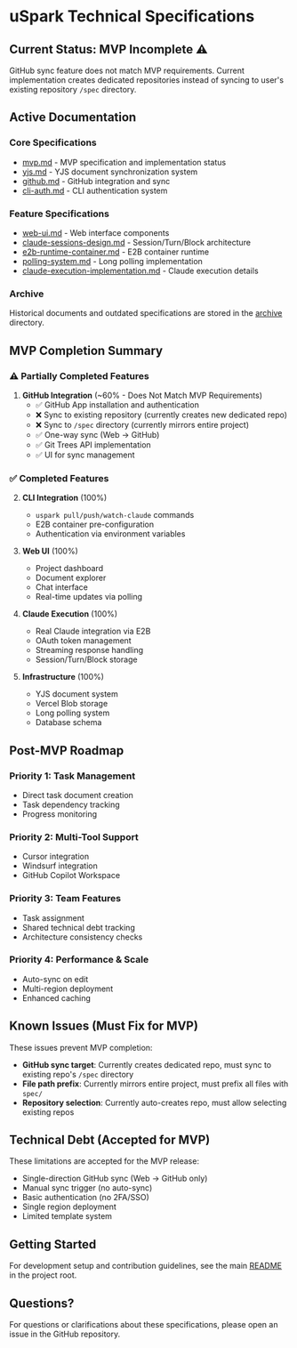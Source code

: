 # uSpark Technical Specifications

## Current Status: MVP Incomplete ⚠️

GitHub sync feature does not match MVP requirements. Current implementation creates dedicated repositories instead of syncing to user's existing repository `/spec` directory.

## Active Documentation

### Core Specifications
- [mvp.md](mvp.md) - MVP specification and implementation status
- [yjs.md](yjs.md) - YJS document synchronization system
- [github.md](github.md) - GitHub integration and sync
- [cli-auth.md](cli-auth.md) - CLI authentication system

### Feature Specifications
- [web-ui.md](web-ui.md) - Web interface components
- [claude-sessions-design.md](claude-sessions-design.md) - Session/Turn/Block architecture
- [e2b-runtime-container.md](e2b-runtime-container.md) - E2B container runtime
- [polling-system.md](polling-system.md) - Long polling implementation
- [claude-execution-implementation.md](claude-execution-implementation.md) - Claude execution details

### Archive
Historical documents and outdated specifications are stored in the [archive](archive/) directory.

## MVP Completion Summary

### ⚠️ Partially Completed Features

1. **GitHub Integration** (~60% - Does Not Match MVP Requirements)
   - ✅ GitHub App installation and authentication
   - ❌ Sync to existing repository (currently creates new dedicated repo)
   - ❌ Sync to `/spec` directory (currently mirrors entire project)
   - ✅ One-way sync (Web → GitHub)
   - ✅ Git Trees API implementation
   - ✅ UI for sync management

### ✅ Completed Features

2. **CLI Integration** (100%)
   - `uspark pull/push/watch-claude` commands
   - E2B container pre-configuration
   - Authentication via environment variables

3. **Web UI** (100%)
   - Project dashboard
   - Document explorer
   - Chat interface
   - Real-time updates via polling

4. **Claude Execution** (100%)
   - Real Claude integration via E2B
   - OAuth token management
   - Streaming response handling
   - Session/Turn/Block storage

5. **Infrastructure** (100%)
   - YJS document system
   - Vercel Blob storage
   - Long polling system
   - Database schema

## Post-MVP Roadmap

### Priority 1: Task Management
- Direct task document creation
- Task dependency tracking
- Progress monitoring

### Priority 2: Multi-Tool Support
- Cursor integration
- Windsurf integration
- GitHub Copilot Workspace

### Priority 3: Team Features
- Task assignment
- Shared technical debt tracking
- Architecture consistency checks

### Priority 4: Performance & Scale
- Auto-sync on edit
- Multi-region deployment
- Enhanced caching

## Known Issues (Must Fix for MVP)

These issues prevent MVP completion:
- **GitHub sync target**: Currently creates dedicated repo, must sync to existing repo's `/spec` directory
- **File path prefix**: Currently mirrors entire project, must prefix all files with `spec/`
- **Repository selection**: Currently auto-creates repo, must allow selecting existing repos

## Technical Debt (Accepted for MVP)

These limitations are accepted for the MVP release:
- Single-direction GitHub sync (Web → GitHub only)
- Manual sync trigger (no auto-sync)
- Basic authentication (no 2FA/SSO)
- Single region deployment
- Limited template system

## Getting Started

For development setup and contribution guidelines, see the main [README](../../README.md) in the project root.

## Questions?

For questions or clarifications about these specifications, please open an issue in the GitHub repository.
